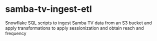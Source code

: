 # samba-tv-ingest-etl
Snowflake SQL scripts to ingest Samba TV data from an S3 bucket and apply transformations to apply sessionization and obtain reach and frequency
